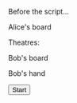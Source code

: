 <html>

<body>

  <p>Before the script...</p>

  <script>
    alert( 'Welcome to ALS!' );
  </script>

<p id="AlicesBoard"> Alice's board </p>
<p id="theatres">Theatres: </p>
<p id="BobsBoard"> Bob's board </p>

<p id="BobsHand"> Bob's hand </p>

  <button onclick="startFunc()"> Start </button>

  <script> 
    function startFunc(){
        document.getElementById("theatres").innerHTML = "AIR \t | \t LAND \t | \t SEA";
        document.getElementById("BobsHand").innerHTML = "[6 cards]";
    }
    </script>

</body>

</html>
